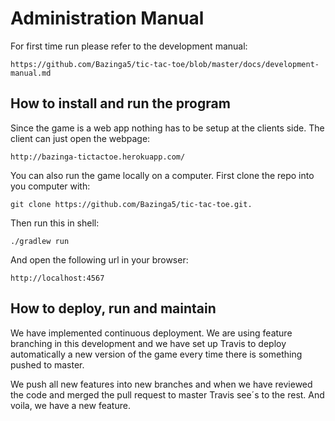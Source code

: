 Administration Manual
========================

For first time run please refer to the development manual:
```
https://github.com/Bazinga5/tic-tac-toe/blob/master/docs/development-manual.md
```


How to install and run the program
----------------

Since the game is a web app nothing has to be setup at the clients side. The client can just open the webpage: 

```
http://bazinga-tictactoe.herokuapp.com/
```

You can also run the game locally on a computer. First clone the repo into you computer with: 

```
git clone https://github.com/Bazinga5/tic-tac-toe.git. 
```

Then run this in shell:  

```
./gradlew run 
```

And open the following url in your browser:

```
http://localhost:4567 

```


How to deploy, run and maintain
----------------

We have implemented continuous deployment.
We are using feature branching in this development and we have set up Travis to deploy automatically a new version of the game every time there is something pushed to master.

We push all new features into new branches and when we have reviewed the code and merged the pull request to master Travis see´s to the rest. And voila, we have a new feature.



